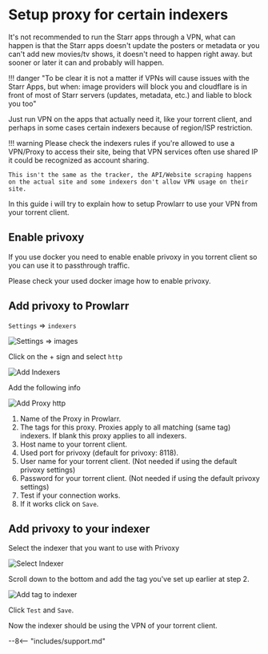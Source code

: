 # Setup proxy for certain indexers

It's not recommended to run the Starr apps through a VPN,  what can happen is that the Starr apps doesn't update the posters or metadata or you can't add new movies/tv shows, it doesn't need to happen right away. but sooner or later it can and probably will happen.

!!! danger "To be clear it is not a matter if VPNs will cause issues with the Starr Apps, but when: image providers will block you and cloudflare is in front of most of Starr servers (updates, metadata, etc.) and liable to block you too"

Just run VPN on the apps that actually need it, like your torrent client, and perhaps in some cases certain indexers because of region/ISP restriction.

!!! warning
    Please check the indexers rules if you're allowed to use a VPN/Proxy to access their site, being that VPN services often use shared IP it could be recognized as account sharing.

    This isn't the same as the tracker, the API/Website scraping happens on the actual site and some indexers don't allow VPN usage on their site.

In this guide i will try to explain how to setup Prowlarr to use your VPN from your torrent client.

## Enable privoxy

If you use docker you need to enable enable privoxy in you torrent client so you can use it to passthrough traffic.

Please check your used docker image how to enable privoxy.

## Add privoxy to Prowlarr

`Settings` => `indexers`

![Settings => images](images/settings-indexers.png)

Click on the + sign and select `http`

![Add Indexers](images/add-indexer-proxy-http.png)

Add the following info

![Add Proxy http](images/add-proxy-http.png)

1. Name of the Proxy in Prowlarr.
1. The tags for this proxy. Proxies apply to all matching (same tag) indexers. If blank this proxy applies to all indexers.
1. Host name to your torrent client.
1. Used port for privoxy (default for privoxy: 8118).
1. User name for your torrent client. (Not needed if using the default privoxy settings)
1. Password for your torrent client. (Not needed if using the default privoxy settings)
1. Test if your connection works.
1. If it works click on `Save`.

## Add privoxy to your indexer

Select the indexer that you want to use with Privoxy

![Select Indexer](images/select-indexer.png)

Scroll down to the bottom and add the tag you've set up earlier at step 2.

![Add tag to indexer](images/add-tag-to-indexer-privoxy.png)

Click `Test` and `Save`.

Now the indexer should be using the VPN of your torrent client.

--8<-- "includes/support.md"
